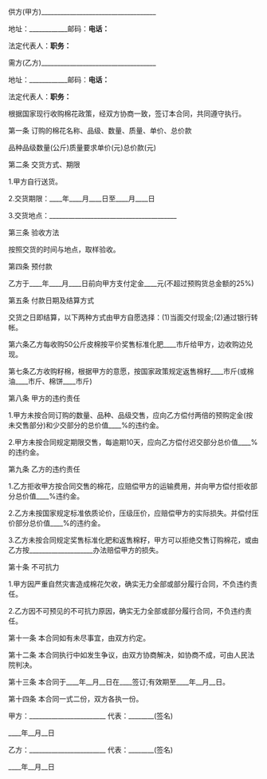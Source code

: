 
 


供方(甲方)____________________________________


地址：____________邮码：____________电话：____________


法定代表人：____________职务：____________


需方(乙方)____________________________________


地址：____________邮码：____________电话：____________


法定代表人：____________职务：____________


根据国家现行收购棉花政策，经双方协商一致，签订本合同，共同遵守执行。


第一条 订购的棉花名称、品级、数量、质量、单价、总价款


品种品级数量(公斤)质量要求单价(元)总价款(元)


第二条 交货方式、期限


1.甲方自行送货。


2.交货期限：____年____月____日至____月____日


3.交货地点：________________________________________


第三条 验收方法


按照交货的时间与地点，取样验收。


第四条 预付款


乙方于____年____月____日前向甲方支付定金____元(不超过预购货总金额的25%)


第五条 付款日期及结算方式


交货之日即结算，以下两种方式由甲方自愿选择：(1)当面交付现金;(2)通过银行转帐。


第六条乙方每收购50公斤皮棉按平价奖售标准化肥____市斤给甲方，边收购边兑现。


第七条乙方收购籽棉，根据甲方的意愿，按国家政策规定返售棉籽____市斤(或棉油____市斤、棉饼____市斤)


第八条 甲方的违约责任


1.甲方未按合同订购的数量、品种、品级交售，应向乙方偿付两倍的预购定金(按未交售部分)和少交部分的总价值____%的违约金。


2.甲方未按合同规定期限交售，每逾期10天，应向乙方偿付迟交部分总价值____%的违约金。


第九条 乙方的违约责任


1.乙方拒收甲方按合同交售的棉花，应赔偿甲方的运输费用，并向甲方偿付拒收部分总价值____%违约金。


2.乙方未按国家规定标准依质论价，压级压价，应赔偿甲方的实际损失。并偿付压价部分总价值____%的违约金。


3.乙方未按合同规定奖售标准化肥和返售棉籽，甲方可以拒绝交售订购棉花，或由乙方按____________________办法赔偿甲方的损失。


第十条 不可抗力


1.甲方因严重自然灾害造成棉花欠收，确实无力全部或部分履行合同，不负违约责任。


2.乙方因不可预见的不可抗力原因，确实无力全部或部分履行合同，不负违约责任。


第十一条 本合同如有未尽事宜，由双方约定。


第十二条 本合同执行中如发生争议，由双方协商解决，如协商不成，可由人民法院判决。


第十三条 本合同于____年__月__日在____签订;有效期至____年__月__日。


第十四条 本合同一式二份，双方各执一份。


甲方：________________________ 代表：________(签名)


____年__月__日


乙方：________________________ 代表：________(签名)


____年__月__日
 


 

 
 
 
 
 
  


  
 

  


  


  
 
 
 
 

